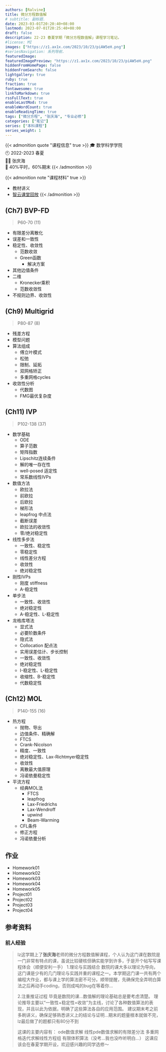 ```yaml
---
authors: [Ralvine]
title: 微分方程数值解
# subtitle: 副标题.
date: 2023-03-01T20:20:40+08:00
lastmod: 2023-07-01T20:25:40+08:00
draft: false
description: 22-23 春夏学期「微分方程数值解」课程学习笔记。
#license: MI
images: ["https://z1.ax1x.com/2023/10/23/piAW5eH.png"]
#seriesNavigation: 系列导航.
featuredImage: 
featuredImagePreview: "https://z1.ax1x.com/2023/10/23/piAW5eH.png"
hiddenFromHomePage: false
hiddenFromSearch: false
lightgallery: true
ruby: true
fraction: true
fontawesome: true
linkToMarkdown: true
rssFullText: true
enableLastMod: true
enableWordCount: true
enableReadingTime: true
tags: ["微分方程", "张庆海", "专业必修"]
categories: ["笔记"]
series: ["本科课程"]
series_weight: 1
---
```


<!--more-->

{{< admonition quote "课程信息" true >}}
🎓 数学科学学院<br>
🕙 2022-2023 春夏<br>
🧑‍🏫 张庆海<br>
📝 40%平时，60%期末
{{< /admonition >}}


{{< admonition note "课程材料" true >}}
- 教材讲义
- [智云课堂回放](https://classroom.zju.edu.cn/coursedetail?course_id=51564&tenant_code=112)
{{< /admonition >}}


## (Ch7) BVP-FD

> P60-70 (11)

- 有限差分离散化
- 误差和一致性
- 稳定性、收敛性
    - 范数收敛
    - Green函数
        - 解决方案
- 其他边值条件
- 二维
    - Kronecker乘积
    - 范数收敛性
- 不规则边界、收敛性

## (Ch9) Multigrid

> P80-87 (8)

- 残差方程
- 模型问题
- 算法组成
    - 傅立叶模式
    - 松弛
    - 限制、延拓
    - 双网格矫正
    - 多重网格cycles
- 收敛性分析
    - 代数图
    - FMG最优复杂度

## (Ch11) IVP

> P102-138 (37)

- 数学基础
    - ODE
    - 算子范数
    - 矩阵指数
    - Lipschitz连续条件
    - 解的唯一存在性
    - well-posed 适定性
    - 常系数线性IVPs
- 数值方法
    - 欧拉法
    - 前欧拉
    - 后欧拉
    - 梯形法
    - leapfrog 中点法
    - 截断误差
    - 欧拉法的收敛性
    - 零/绝对稳定性
- 线性多步法
    - 一致性、稳定性
    - 零稳定性
    - 线性差分方程
    - 收敛性
    - 绝对稳定性
- 刚性IVPs
    - 刚度 stiffness
    - A-稳定性
- 单步法
    - 一致性、收敛性
    - 绝对稳定性
    - A-稳定性、L-稳定性
- 龙格库塔法
    - 显式法
    - 必要阶数条件
    - 隐式法
    - Collocation 配点法
    - 实用误差估计、步长控制
    - 一致性、收敛性
    - 绝对稳定性
    - I-稳定性、L-稳定性
    - 收缩性、B-稳定性
    - 代数稳定性

## (Ch12) MOL

> P140-155 (16)

- 热方程
    - 抛物、导出
    - 边值条件、精确解
    - FTCS
    - Crank-Nicolson
    - 精度、一致性
    - 绝对稳定性、Lax-Richtmyer稳定性
    - 收敛性
    - 离散最大值原理
    - 冯诺依曼稳定性
- 平流方程
    - 经典MOL法
        - FTCS
        - leapfrog
        - Lax-Friedrichs
        - Lax-Wendroff
        - upwind
        - Beam-Warming
    - CFL条件
    - 修正方程
    - 冯诺依曼分析

## 作业

- Homework01
- Homework02
- Homework03
- Homework04
- Homework05
- Project01
- Project02
- Project03
- Project04

## 参考资料

### 前人经验

> lz这学期上了**张庆海**老师的微分方程数值解课程，个人认为这门课在数院是一门非常有特点的课，虽说比较硬核但确实能学到许多，于是开个帖写写课程体会（顺便安利一手） 1.理论与实践结合 数院的课大多以理论为导向，这门课是少有的几门理论与实践并重的课程之一。本学期这门课一共有两个编程大作业，都与课上学的算法密不可分。顺带提醒，先确保完全弄明白算法之后再动手coding，否则成吨的bug在等着你...
> 
> 2.注重推证过程 毕竟是数院的课...数值解的理论基础总是要考虑清楚。 理论推导主要以“一致性+稳定性=收敛”为主线，讨论了各种数值算法的表现，并且以此为依据，明确了这些算法各自的应用范围。 建议期末考之前多刷讲义，确保足够熟悉讲义上的结论与证明...期末的题量根本就做不完，lz最后做了的题都只有80分不到
> 
> 这课的主要内容有： ode数值求解 线性pde数值求解的有限差分法 多重网格迭代求解线性方程组 有限体积算法（没考...我也没咋听明白...） 这课应该会在春夏学期开设，欢迎感兴趣的同学选修～